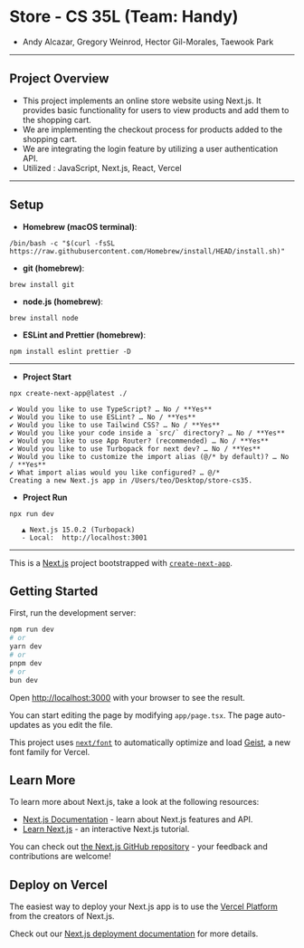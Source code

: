 # Store - CS 35L (Team: Handy) 
- Andy Alcazar, Gregory Weinrod, Hector Gil-Morales, Taewook Park

-----
## Project Overview 
- This project implements an online store website using Next.js. It provides basic functionality for users to view products and add them to the shopping cart.
- We are implementing the checkout process for products added to the shopping cart.
- We are integrating the login feature by utilizing a user authentication API.
- Utilized : JavaScript, Next.js, React, Vercel

------
## Setup
- **Homebrew (macOS terminal)**:
```
/bin/bash -c "$(curl -fsSL https://raw.githubusercontent.com/Homebrew/install/HEAD/install.sh)"
```

- **git (homebrew)**:
```
brew install git
```

- **node.js (homebrew)**:
```
brew install node
```

- **ESLint and Prettier  (homebrew)**:
```
npm install eslint prettier -D
```


------
- **Project Start**
```
npx create-next-app@latest ./
```
```
✔ Would you like to use TypeScript? … No / **Yes**
✔ Would you like to use ESLint? … No / **Yes**
✔ Would you like to use Tailwind CSS? … No / **Yes**
✔ Would you like your code inside a `src/` directory? … No / **Yes**
✔ Would you like to use App Router? (recommended) … No / **Yes**
✔ Would you like to use Turbopack for next dev? … No / **Yes**
✔ Would you like to customize the import alias (@/* by default)? … No / **Yes**
✔ What import alias would you like configured? … @/*
Creating a new Next.js app in /Users/teo/Desktop/store-cs35.
```

- **Project Run**
```
npx run dev
```
```
   ▲ Next.js 15.0.2 (Turbopack)
   - Local:  http://localhost:3001
```




------



This is a [Next.js](https://nextjs.org) project bootstrapped with [`create-next-app`](https://nextjs.org/docs/app/api-reference/cli/create-next-app).

## Getting Started

First, run the development server:

```bash
npm run dev
# or
yarn dev
# or
pnpm dev
# or
bun dev
```

Open [http://localhost:3000](http://localhost:3000) with your browser to see the result.

You can start editing the page by modifying `app/page.tsx`. The page auto-updates as you edit the file.

This project uses [`next/font`](https://nextjs.org/docs/app/building-your-application/optimizing/fonts) to automatically optimize and load [Geist](https://vercel.com/font), a new font family for Vercel.

## Learn More

To learn more about Next.js, take a look at the following resources:

- [Next.js Documentation](https://nextjs.org/docs) - learn about Next.js features and API.
- [Learn Next.js](https://nextjs.org/learn) - an interactive Next.js tutorial.

You can check out [the Next.js GitHub repository](https://github.com/vercel/next.js) - your feedback and contributions are welcome!

## Deploy on Vercel

The easiest way to deploy your Next.js app is to use the [Vercel Platform](https://vercel.com/new?utm_medium=default-template&filter=next.js&utm_source=create-next-app&utm_campaign=create-next-app-readme) from the creators of Next.js.

Check out our [Next.js deployment documentation](https://nextjs.org/docs/app/building-your-application/deploying) for more details.
